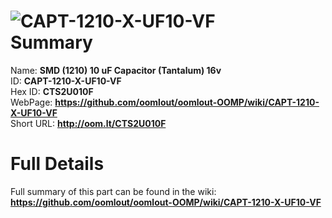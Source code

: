 
![CAPT-1210-X-UF10-VF](https://github.com/oomlout/oomlout-OOMP/blob/master/parts/CAPT-1210-X-UF10-VF/CAPT-1210-X-UF10-VF_420.jpg)   
Summary
=================
  
Name: __SMD (1210) 10 uF Capacitor (Tantalum) 16v__    
ID: __CAPT-1210-X-UF10-VF__   
Hex ID: __CTS2U010F__   
WebPage: __https://github.com/oomlout/oomlout-OOMP/wiki/CAPT-1210-X-UF10-VF__   
Short URL: __http://oom.lt/CTS2U010F__   

Full Details
==========================
Full summary of this part can be found in the wiki:   
__https://github.com/oomlout/oomlout-OOMP/wiki/CAPT-1210-X-UF10-VF__    


